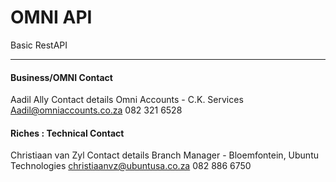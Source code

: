
# OMNI API

Basic RestAPI

---

#### Business/OMNI Contact 

Aadil Ally
Contact details
    Omni Accounts - C.K. Services
    Aadil@omniaccounts.co.za
    082 321 6528

#### Riches : Technical Contact
 
Christiaan van Zyl
Contact details
    Branch Manager - Bloemfontein, Ubuntu Technologies
    christiaanvz@ubuntusa.co.za
    082 886 6750
